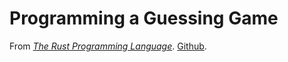 # Programming a Guessing Game

From [*The Rust Programming Language*](https://doc.rust-lang.org/book/ch02-00-guessing-game-tutorial.html). [Github](https://github.com/rust-lang/book).